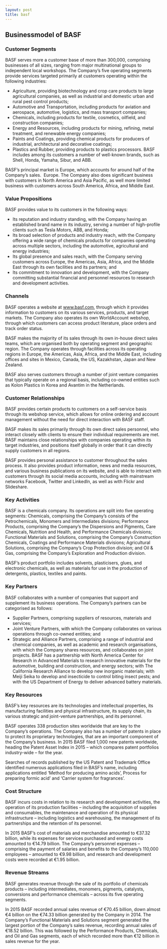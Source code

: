 ```yaml
---
layout: post
title: basf
---
```


Businessmodel of BASF
----------------------

### Customer Segments

BASF serves more a customer base of more than 300,000, comprising businesses of all sizes, ranging from major multinational groups to independent local workshops. The Company’s five operating segments provide services targeted primarily at customers operating within the following industries:

 * Agriculture, providing biotechnology and crop care products to large agricultural companies, as well as industrial and domestic urban and rural pest control products;
* Automotive and Transportation, including products for aviation and aerospace, automotive, logistics, and mass transport companies;
* Chemicals, including products for textile, cosmetics, oilfield, and construction companies;
* Energy and Resources, including products for mining, refining, metal treatment, and renewable energy companies;
* Paints and Coatings, providing chemical products for producers of industrial, architectural and decorative coatings;
* Plastics and Rubber, providing products to plastics processors.
 BASF includes among its customers a number of well-known brands, such as Shell, Honda, Yamaha, Sibur, and ABB.

BASF’s principal market is Europe, which accounts for around half of the Company’s sales.  Europe. The Company also does significant business with customers in North America and Asia Pacific, as well more limited business with customers across South America, Africa, and Middle East.

### Value Propositions

BASF provides value to its customers in the following ways:

 * Its reputation and industry standing, with the Company having an established brand name in its industry, serving a number of high-profile clients such as Tesla Motors, ABB, and Honda;
* Its broad selection of products and industry reach, with the Company offering a wide range of chemicals products for companies operating across multiple sectors, including the automotive, agricultural and energy industries;
* Its global presence and sales reach, with the Company serving customers across Europe, the Americas, Asia, Africa, and the Middle East through its own facilities and its partners; and
* Its commitment to innovation and development, with the Company committing substantial financial and personnel resources to research and development activities.
 ### Channels

BASF operates a website at www.basf.com, through which it provides information to customers on its various services, products, and target markets. The Company also operates its own WorldAccount webshop, through which customers can access product literature, place orders and track order status.

BASF makes the majority of its sales through its own in-house direct sales teams, which are organised both by operating segment and geographic region. The Company operates through facilities across its operating regions in Europe, the Americas, Asia, Africa, and the Middle East, including offices and sites in Mexico, Canada, the US, Kazakhstan, Japan and New Zealand.

BASF also serves customers through a number of joint venture companies that typically operate on a regional basis, including co-owned entities such as Kolon Plastics in Korea and Avantim in the Netherlands.

### Customer Relationships

BASF provides certain products to customers on a self-service basis through its webshop service, which allows for online ordering and account management without the need for direct interaction with BASF staff.

BASF makes its sales primarily through its own direct sales personnel, who interact closely with clients to ensure their individual requirements are met. BASF maintains close relationships with companies operating within its target industries, and positions itself globally in order that it can directly supply customers in all regions.

BASF provides personal assistance to customer throughout the sales process. It also provides product information, news and media resources, and various business publications on its website, and is able to interact with customers through its social media accounts, including with mainstream networks Facebook, Twitter and LinkedIn, as well as with Flickr and Slideshare.

### Key Activities

BASF is a chemicals company. Its operations are split into five operating segments: Chemicals, comprising the Company’s consists of the Petrochemicals, Monomers and Intermediates divisions; Performance Products, comprising the Company’s the Dispersions and Pigments, Care Chemicals, Nutrition and Health, and Performance Chemicals divisions; Functional Materials and Solutions, comprising the Company’s Construction Chemicals, Coatings and Performance Materials divisions; Agricultural Solutions, comprising the Company’s Crop Protection division; and Oil & Gas, comprising the Company’s Exploration and Production division.

BASF’s product portfolio includes solvents, plasticisers, glues, and electronic chemicals, as well as materials for use in the production of detergents, plastics, textiles and paints.

### Key Partners

BASF collaborates with a number of companies that support and supplement its business operations. The Company’s partners can be categorised as follows:

 * Supplier Partners, comprising suppliers of resources, materials and services;
* Joint Venture Partners, with which the Company collaborates on various operations through co-owned entities; and
* Strategic and Alliance Partners, comprising a range of industrial and chemical companies, as well as academic and research organisations, with which the Company shares resources, and collaborates on joint projects.
 BASF has a partnership with North America Center for Research in Advanced Materials to research innovative materials for the automotive, building and construction, and energy sectors; with The California Research Alliance to develop new inorganic materials; with Meiji Seika to develop and insecticide to control biting insect pests; and with the US Department of Energy to deliver advanced battery materials.

### Key Resources

BASF’s key resources are its technologies and intellectual properties, its manufacturing facilities and physical infrastructure, its supply chain, its various strategic and joint-venture partnerships, and its personnel.

BASF operates 338 production sites worldwide that are key to the Company’s operations. The Company also has a number of patents in place to protect its proprietary technologies, that are an important component of the Company’s business. In 2015 BASF filed 1,000 new patents worldwide, heading the Patent Asset Index in 2015 – which compares patent portfolios industry-wide – for the year.

Searches of records published by the US Patent and Trademark Office identified numerous applications filed in BASF’s name, including applications entitled ‘Method for producing amino acids’, Process for preparing formic acid’ and ‘Carrier system for fragrances’.

### Cost Structure

BASF incurs costs in relation to its research and development activities, the operation of its production facilities – including the acquisition of supplies and consumables, the maintenance and operation of its physical infrastructure – including logistics and warehousing, the management of its partnerships and the retention of its personnel.

In 2015 BASF’s cost of materials and merchandise amounted to €37.32 billion, while its expenses for services purchased and energy costs amounted to €14.79 billion. The Company’s personnel expenses – comprising the payment of salaries and benefits to the Company’s 110,000 employees – amounted to €9.98 billion, and research and development costs were recorded at €1.95 billion.

### Revenue Streams

BASF generates revenue through the sale of its portfolio of chemicals products – including intermediates, monomers, pigments, catalysts, conversions and performance chemicals – across its five operating segments.

In 2015 BASF recorded annual sales revenue of €70.45 billion, down almost €4 billion on the €74.33 billion generated by the Company in 2014. The Company’s Functional Materials and Solutions segment generated the largest portion of the Company’s sales revenue, recording annual sales of €18.52 billion. This was followed by the Performance Products, Chemicals, and Oil and Gas segments, each of which recorded more than €12 billion in sales revenue for the year.
